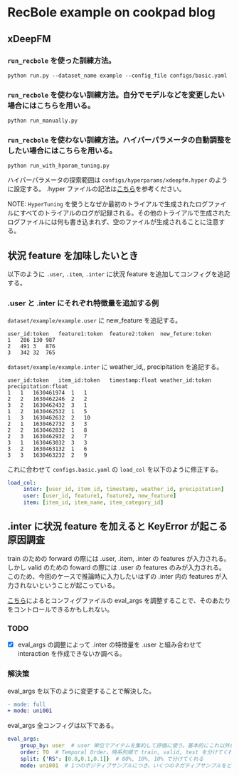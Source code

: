 # RecBole example on cookpad blog

## xDeepFM

### `run_recbole` を使った訓練方法。

```shell
python run.py --dataset_name example --config_file configs/basic.yaml
```

### `run_recbole` を使わない訓練方法。自分でモデルなどを変更したい場合にはこちらを用いる。

```shell
python run_manually.py
```

### `run_recbole` を使わない訓練方法。ハイパーパラメータの自動調整をしたい場合にはこちらを用いる。

```shell
python run_with_hparam_tuning.py
```

ハイパーパラメータの探索範囲は `configs/hyperparams/xdeepfm.hyper` のように設定する。
.hyper ファイルの記法は[こちら](https://recbole.io/docs/v1.0.0/user_guide/usage/parameter_tuning.html)を参考ください。

NOTE: `HyperTuning` を使うとなぜか最初のトライアルで生成されたログファイルにすべてのトライアルのログが記録される。その他のトライアルで生成されたログファイルには何も書き込まれず、空のファイルが生成されることに注意する。

## 状況 feature を加味したいとき

以下のように `.user`, `.item`, `.inter` に状況 feature を追加してコンフィグを追記する。

### .user と .inter にそれぞれ特徴量を追加する例

`dataset/example/example.user` に new_feature を追記する。

```
user_id:token	feature1:token	feature2:token	new_feture:token
1	286	130	987
2	491	3	876
3	342	32	765
```

`dataset/example/example.inter` に weather_id,, precipitation を追記する。

```
user_id:token	item_id:token	timestamp:float	weather_id:token	precipitation:float
1	1	1630461974	1	1
2	2	1630462246	2	2
3	2	1630462432	3	1
1	2	1630462532	1	5
1	3	1630462632	2	10
2	1	1630462732	3	3
2	2	1630462832	1	8
2	3	1630462932	2	7
3	1	1630463032	3	3
3	2	1630463132	1	6
3	3	1630463232	2	9
```

これに合わせて `configs.basic.yaml` の `load_col` を以下のように修正する。

```yaml
load_col:
     inter: [user_id, item_id, timestamp, weather_id, precipitation]
     user: [user_id, feature1, feature2, new_feature]
     item: [item_id, item_name, item_category_id]
```

## .inter に状況 feature を加えると KeyError が起こる原因調査

train のための forward の際には .user, .item, .inter の features が入力される。
しかし valid のための foward の際には .user の features のみが入力される。
このため、今回のケースで推論時に入力したいはずの .inter 内の features が入力されないということが起こっている。

[こちら](https://recbole.io/docs/user_guide/usage/running_new_dataset.html#convert-to-dataloader)によるとコンフィグファイルの eval_args を調整することで、そのあたりをコントロールできるかもしれない。

### TODO

- [x] eval_args の調整によって .inter の特徴量を .user と組み合わせて interaction を作成できないか調べる。

### 解決策

eval_args を以下のように変更することで解決した。

```diff
- mode: full
+ mode: uni001
```

eval_args 全コンフィグは以下である。

```yaml
eval_args:
    group_by: user  # user 単位でアイテムを集約して評価に使う。基本的にこれ以外使うことはない
    order: TO  # Temporal Order。時系列順で train, valid, test を分けてくれる
    split: {'RS': [0.8,0.1,0.1]}  # 80%, 10%, 10% で分けてくれる
    mode: uni001  # 1つのポジティブサンプルにつき、いくつのネガティブサンプルをどんな分布から何回行うか. uni001 は一様分布から1回行うの意. pop001 なども使える.
```

